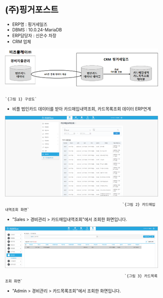 # \(주\)핑거포스트

 - ERP명 : 핑거세일즈  
 - DBMS : 10.0.24-MariaDB  
 - ERP담당자 : 신은수 차장  
 - CRM 업체

![](../../../../.gitbook/assets/image%20%2810%29.png)

                                                                       `{그림 1} 구성도` 

 - 비플 법인카드 데이터를 받아 카드매입내역조회, 카드목록조회 데이터 ERP연계

![](../../../../.gitbook/assets/image%20%28136%29.png)

                                                          `{그림 2} 카드매입내역조회 화면` 

 - "Sales &gt; 경비관리 &gt; 카드매입내역조회"에서 조회한 화면입니다.

![](../../../../.gitbook/assets/image%20%2848%29.png)

                                                           `{그림 3} 카드목록조회 화면` 

 - "Admin &gt; 경비관리 &gt; 카드목록조회"에서 조회한 화면입니다.

